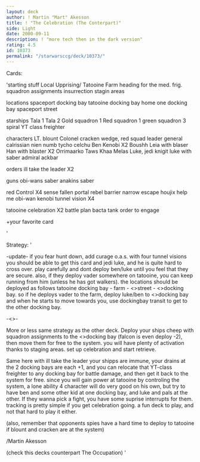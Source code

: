 ```yaml
---
layout: deck
author: ! Martin "Mart" Akesson
title: ! "The Celebration (The Conterpart)"
side: Light
date: 2000-09-11
description: ! "more tech then in the dark version"
rating: 4.5
id: 10373
permalink: "/starwarsccg/deck/10373/"
---
```

Cards: 

'starting stuff
Local Upprising/
Tatooine
Farm
heading for the med. frig.
squadron assignments
insurrection
stagin areas

locations
spaceport docking bay
tatooine docking bay
home one docking bay
spaceport street

starships
Tala 1
Tala 2
Gold squadron 1
Red squadron 1
green squadron 3
spiral
YT class freighter

characters
LT. blount
Colonel cracken
wedge, red squad leader
general calrissian
nien numb
tycho celchu
Ben Kenobi X2
Boushh
Leia with blaser
Han with blaster X2
Orrimaarko
Taws Khaa
Melas
Luke, jedi knigit
luke with saber
admiral ackbar

orders
ill take the leader X2

guns
obi-wans saber
anakins saber

red
Control X4
sense
fallen portal
rebel barrier
narrow escape
houjix
help me obi-wan kenobi
tunnel vision X4

tatooine celebration X2
battle plan
bacta tank
order to engage

+your favorite card

'

Strategy: '

-update-
if you fear hunt down, add curage o.a.s. with four tunnel visions you should be able to get  this card and jedi luke, and he is quite hard to cross over. play carefully and dont deploy ben/luke until you feel that they are secure. also, if they deploy vader somewhere on tatooine, you can keep running from him (unless he has got walkers). the locations should be deployed as follows tatooine docking bay - farm - <>street - <>docking bay. so if he deploys vader to the farm, deploy luke/ben to <>docking bay and when he starts to move towards you, use dockingbay transit to get to the other docking bay.

-<>-

More or less same strategy as the other deck. Deploy your ships cheep with squadron assignments to the <>docking bay (falcon is even deploy -2), then move them for free to the system. you will have plenty of activation thanks to staging areas. set up celebration and start retrieve.

Same here with ill take the leader your shipps are immune, your drains at the 2 docking bays are each +1, and you can relocate that YT-class freighter to any docking bay for battle damage, and then get it back to the system for free. since you will gain power at tatooine by controling the system, a lone ability 4 character will do very good on his own, but try to have ben and some other kid at one docking bay, and luke and pals at the other. If they wanna pick a fight, you have some suprise interrupts for them. tracking is pretty simple if you get celebration going. a fun deck to play, and not that hard to play it either.

(also, remember that opponents spies have a hard time to deploy to tatooine if blount and cracken are at the system)

/Martin Akesson

(check this decks counterpart The Occupation)	'
